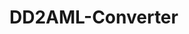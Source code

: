 # DD2AML-Converter
<!--
=======
# Gsd2Aml

Welcome to DD2AML! This project was developed for GSD as a student project by (in alphabetical order)

1. [Nico Dietz](https://github.com/dillasyx)
2. [Steffen Gerdes](https://github.com/SteffenGerdes)
3. [Constantin Ruhdorfer](https://github.com/ConstantinRuhdorfer)
4. [Jonas Komarek](https://github.com/JonasKomarek)
5. [Vu Quang Phuc](https://github.com/VuQuangPhuc)
6. [Michael Weidmann](https://github.com/michaelweidmann)

and was further developed for IODD and CSP+ files by (in alphabetical order)

1. [Nora Baitinger](https://github.com/naboga)
2. [Lara Mack] (https://github.com/Sophelec)
3. [Bastiane Storz] (https://github.com/Maruny)
4. [Antonia Wermerskirch] (https://github.com/WAntonia)

at [Baden-Wuerttemberg Cooperative State University (DHBW) Stuttgart](https://www.dhbw-stuttgart.de/home/) under supervision of [Markus Rentschler](http://wwwlehre.dhbw-stuttgart.de/~rentschler/) and Christian Ewertz.

This project is distributed via:

1. [GitHub](https://github.com/WAntonia/TINF18C_Team_3_DD2AML-Converter)


## About this project

This project was developed in .Net Framework 4.7.
This project converts Profinet (PN-)GSD, CSP+ and IODD files to AutomationML.
There are several ways to use this project:

1. GUI
2. CLI
3. Implement the library for your own purposes

You can get an installer or a portable version on the appropiate GitHub [release page](https://github.com/WAntonia/TINF18C_Team_3_DD2AML-Converter/...).

## Contributing to this project

Contributions are always welcome!
If you want to contribute feel free to fork this repo and later perform a pull request.

## Subprojects

The seperate subprojects are explained here and can be found under /src/.

### DD2Aml.Lib

The library contains all relevant logic for:

1. checking whether the GSD, IODD and CSP+ files are valid
2. performing the conversion and either
    * returns a string containing the content of the AML file
    * or converting the GSD, CSP+ or IODD file into an .aml file and including all its dependencies, storing it in an .amlx package. This process uses the [AML.Engine].

For more information, including the relevant conversion rules, see the [library] readme file (located at: src/DdAml.Lib/README.md).


### DD2Aml.Gui

Contains the code that makes up the CLI.
The Gui gives the user access to the functionality of the library without the user having to implement the library himself.
It contains additional functions such as path checking, various selection options, and visual information for the user about events.


### Dd2Aml.Cli

Contains the code that makes up the CLI.
This includes parsing and handeling the arguments.
The CLI gives the user access to the functonality of the library without requiring the user to implement the library for themselfs.

It comes with various flags to handle the conversion:

### Dd2Aml.Test

Contains the code for all unit tests.
The unit tests were build with Microsoft Unit Test Framework.


